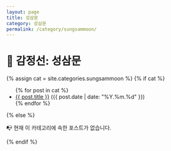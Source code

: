 ```yaml
---
layout: page
title: 성삼문
category: 성삼문
permalink: /category/sungsammoon/
---
```



<h1>📜 감정선: 성삼문</h1>

{% assign cat = site.categories.sungsammoon %}
{% if cat %}
  <ul>
    {% for post in cat %}
      <li><a href="{{ post.url }}">{{ post.title }}</a> ({{ post.date | date: "%Y.%m.%d" }})</li>
    {% endfor %}
  </ul>
{% else %}
  <p>📭 현재 이 카테고리에 속한 포스트가 없습니다.</p>
{% endif %}

